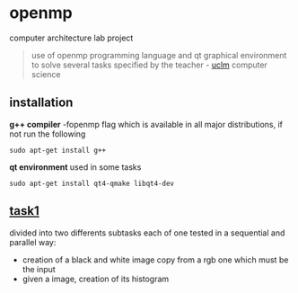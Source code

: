 # openmp
computer architecture lab project 
> use of openmp programming language and qt graphical environment to solve several tasks specified by the teacher - [uclm](https://www.uclm.es/) computer science

## installation
**g++ compiler** -fopenmp flag which is available in all  major distributions, if not run the following
```
sudo apt-get install g++
```
**qt environment** used in some tasks 
```
sudo apt-get install qt4-qmake libqt4-dev
```

## [task1](/reqs/task1.pdf) 
divided into two differents subtasks each of one tested in a sequential and parallel way:
- creation of a black and white image copy from a rgb one which must be the input
- given a image, creation of its histogram
